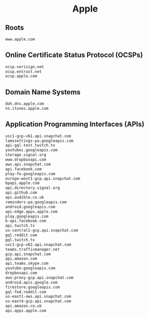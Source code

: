 


<h1 align="center">Apple</h1>  


## Roots


```html
www.apple.com
```  


## Online Certificate Status Protocol (OCSPs)


```html
ocsp.verisign.net
ocsp.entrust.net
ocsp.apple.com
```  


## Domain Name Systems


```html
doh.dns.apple.com
ns.itunes.apple.com
```  


## Application Programming Interfaces (APIs)


```html
usc1-gcp-v61.api.snapchat.com
lamssettings-pa.googleapis.com
api-gql-test.twitch.tv
youtubei.googleapis.com
storage.signal.org
www.dropboxapi.com
aws.api.snapchat.com
api.facebook.com
play-fe.googleapis.com
europe-west1-gcp.api.snapchat.com
bpapi.apple.com
api.directory.signal.org
api.github.com
api.audible.co.uk
reminders-pa.googleapis.com
android.googleapis.com
api-edge.apps.apple.com
play.googleapis.com
b-api.facebook.com
api.twitch.tv
us-central1-gcp.api.snapchat.com
gql.reddit.com
gql.twitch.tv
usc1-gcp-v62.api.snapchat.com
teams.trafficmanager.net
gcp.api.snapchat.com
api.amazon.com
api.teams.skype.com
youtube.googleapis.com
dropboxapi.com
aws-proxy-gcp.api.snapchat.com
android.apis.google.com
firestore.googleapis.com
gql-fed.reddit.com
us-east1-aws.api.snapchat.com
us-east4-gcp.api.snapchat.com
api.amazon.co.uk
api.apps.apple.com
```  

<br>
